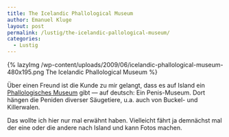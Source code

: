 ```yaml
---
title: The Icelandic Phallological Museum
author: Emanuel Kluge
layout: post
permalink: /lustig/the-icelandic-pallological-museum/
categories:
  - Lustig
---
```


{% lazyImg /wp-content/uploads/2009/06/icelandic-phallological-museum-480x195.png The Icelandic Phallological Museum %}

Über einen Freund ist die Kunde zu mir gelangt, dass es auf Island ein [Phallologisches Museum][ismennt] gibt &mdash; auf deutsch: Ein Penis-Museum. Dort hängen die Peniden diverser Säugetiere, u.a. auch von Buckel- und Killerwalen.

Das wollte ich hier nur mal erwähnt haben. Vielleicht fährt ja demnächst mal der eine oder die andere nach Island und kann Fotos machen.

[ismennt]: http://www.ismennt.is/not/phallus/ger.htm
